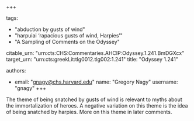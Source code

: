 +++

tags:
- "abduction by gusts of wind"
- "harpuiai ‘rapacious gusts of wind, Harpies’"
- "A Sampling of Comments on the Odyssey"

citable_urn: "urn:cts:CHS:Commentaries.AHCIP:Odyssey.1.241.BmDGXcx"
target_urn: "urn:cts:greekLit:tlg0012.tlg002:1.241"
title: "Odyssey 1.241"

authors:
- email: "gnagy@chs.harvard.edu"
  name: "Gregory Nagy"
  username: "gnagy"
+++

<p>The theme of being snatched by gusts of wind is relevant to myths about the immortalization of heroes. A negative variation on this theme is the idea of being snatched by harpies. More on this theme in later comments. </p>